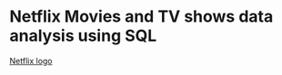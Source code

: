 # Netflix Movies and TV shows data analysis using SQL
[Netflix logo](https://cdn1.iconfinder.com/data/icons/logos-brands-in-colors/7500/Netflix_Logo_RGB-512.png)
